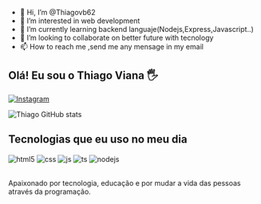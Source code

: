 - 👋 Hi, I’m @Thiagovb62
- 👀 I’m interested in web development 
- 🌱 I’m currently learning backend languaje(Nodejs,Express,Javascript..)
- 💞️ I’m looking to collaborate on better future with tecnology
- 📫 How to reach me ,send me any mensage in my email

## Olá! Eu sou o Thiago Viana 🖐️


[![Instagram](https://img.shields.io/badge/Instagram-E4405F?style=for-the-badge&logo=instagram&logoColor=white)](https://instagram.com/thiago_vb09)

![Thiago GitHub stats](https://github-readme-stats.vercel.app/api?username=Thiagovb62&show_icons=true&theme=dracula&count_private=true)

## Tecnologias que eu uso no meu dia

<div style="display: inline_block">
  <img align="center" alt="html5" src="https://img.shields.io/badge/HTML5-E34F26?style=for-the-badge&logo=html5&logoColor=white" />
  <img align="center" alt="css" src="https://img.shields.io/badge/CSS3-1572B6?style=for-the-badge&logo=css3&logoColor=white" />
  <img align="center" alt="js" src="https://img.shields.io/badge/JavaScript-F7DF1E?style=for-the-badge&logo=javascript&logoColor=black" />
  <img align="center" alt="ts" src="https://img.shields.io/badge/TypeScript-007ACC?style=for-the-badge&logo=typescript&logoColor=white" />
  <img align="center" alt="nodejs" src="https://img.shields.io/badge/Node.js-43853D?style=for-the-badge&logo=node.js&logoColor=white" />
</div><br/>

Apaixonado por tecnologia, educação e por mudar a vida das pessoas através da programação.



 

